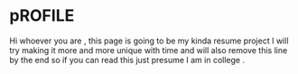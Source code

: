 # pROFILE
Hi whoever you are , this page is going to be my kinda resume project I will try making it more and more unique with time and will also remove this line by the end so if you can read this just presume I am in college .
